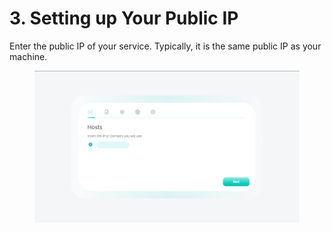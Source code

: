 # 3. Setting up Your Public IP

Enter the public IP of your service. Typically, it is the same public IP as your machine.

<figure><img src="../../../.gitbook/assets/image (4) (1).png" alt=""><figcaption></figcaption></figure>
